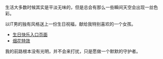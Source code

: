 
生活大多数时候其实是平淡无味的，但是总会有那么一些瞬间天空会出现一丝色彩。

以IT男的独有风格送上一份生日祝福，献给我特别喜欢的一个女孩。

- [生日快乐入口页面](http://vv-happy-birthday.lujianxin.com/)
- [烟花特效](http://firework.lujianxin.com/)

我的前路根本没有光明，并不会来打扰，只是愿做一个默默的守护者。
